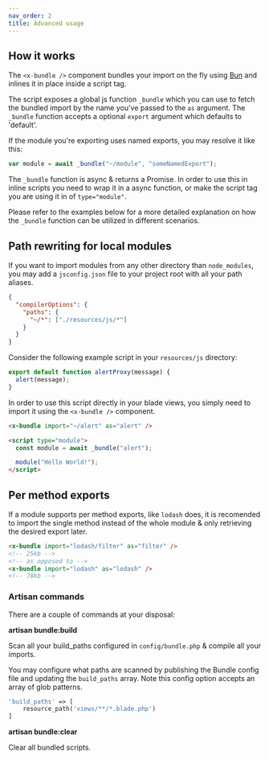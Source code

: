 ```yaml
---
nav_order: 2
title: Advanced usage
---
```


## How it works

The `<x-bundle />` component bundles your import on the fly using [Bun](https://bun.sh) and inlines it in place inside a script tag.

The script exposes a global js function `_bundle` which you can use to fetch the bundled import by the name you've passed to the `as` argument. The `_bundle` function accepts a optional `export` argument which defaults to 'default'.

If the module you're exporting uses named exports, you may resolve it like this:

```js
var module = await _bundle("~/module", "someNamedExport");
```

The `_bundle` function is async & returns a Promise. In order to use this in inline scripts you need to wrap it in a async function, or make the script tag you are using it in of `type="module"`.

Please refer to the examples below for a more detailed explanation on how the `_bundle` function can be utilized in different scenarios.

## Path rewriting for local modules

If you want to import modules from any other directory than `node_modules`, you may add a `jsconfig.json` file to your project root with all your path aliases.

```json
{
  "compilerOptions": {
    "paths": {
      "~/*": ["./resources/js/*"]
    }
  }
}
```

Consider the following example script in your `resources/js` directory:

```javascript
export default function alertProxy(message) {
  alert(message);
}
```

In order to use this script directly in your blade views, you simply need to import it using the `<x-bundle />` component.

```html
<x-bundle import="~/alert" as="alert" />

<script type="module">
  const module = await _bundle("alert");

  module("Hello World!");
</script>
```

## Per method exports

If a module supports per method exports, like `lodash` does, it is recomended to import the single method instead of the whole module & only retrieving the desired export later.

```html
<x-bundle import="lodash/filter" as="filter" />
<!-- 25kb -->
<!-- as opposed to -->
<x-bundle import="lodash" as="lodash" />
<!-- 78kb -->
```

### Artisan commands

There are a couple of commands at your disposal:

**artisan bundle:build**

Scan all your build_paths configured in `config/bundle.php` & compile all your imports.

You may configure what paths are scanned by publishing the Bundle config file and updating the `build_paths` array. Note this config option accepts an array of glob patterns.

```php
'build_paths' => [
    resource_path('views/**/*.blade.php')
]
```

**artisan bundle:clear**

Clear all bundled scripts.
